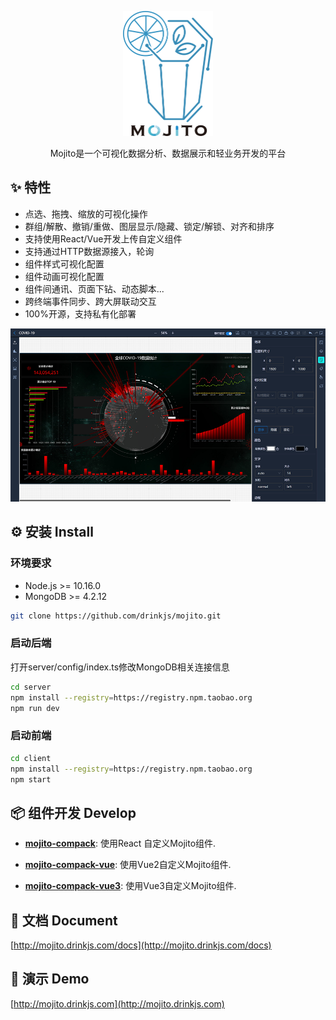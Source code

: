 <p align="center">
  <a href="http://mojito.drinkjs.com">
    <img height="200" src="./client/public/logo-black.svg">
  </a>
</p>
<p align="center">Mojito是一个可视化数据分析、数据展示和轻业务开发的平台</p>

## ✨ 特性

- 点选、拖拽、缩放的可视化操作
- 群组/解散、撤销/重做、图层显示/隐藏、锁定/解锁、对齐和排序
- 支持使用React/Vue开发上传自定义组件
- 支持通过HTTP数据源接入，轮询
- 组件样式可视化配置
- 组件动画可视化配置
- 组件间通讯、页面下钻、动态脚本...
- 跨终端事件同步、跨大屏联动交互
- 100%开源，支持私有化部署
<p>
  <img width="800" src="./client/public/demo.png">
</p>

## ⚙️ 安装 Install
### 环境要求
- Node.js >= 10.16.0
- MongoDB >= 4.2.12

```bash
git clone https://github.com/drinkjs/mojito.git
```
### 启动后端
打开server/config/index.ts修改MongoDB相关连接信息
```bash
cd server
npm install --registry=https://registry.npm.taobao.org
npm run dev
```

### 启动前端
```bash
cd client
npm install --registry=https://registry.npm.taobao.org
npm start
```

## 📦 组件开发 Develop
* [**mojito-compack**](https://github.com/drinkjs/mojito-compack): 使用React 自定义Mojito组件.

* [**mojito-compack-vue**](https://github.com/drinkjs/mojito-compack-vue): 使用Vue2自定义Mojito组件.

* [**mojito-compack-vue3**](https://github.com/drinkjs/mojito-compack-vue3): 使用Vue3自定义Mojito组件.

## 📄 文档 Document
[http://mojito.drinkjs.com/docs](http://mojito.drinkjs.com/docs)

## 🚀 演示 Demo
[http://mojito.drinkjs.com](http://mojito.drinkjs.com)